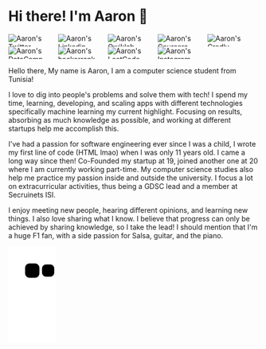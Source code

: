 # Hi there! I'm Aaron 👋
<a href="https://twitter.com/aaronhaddad_">
  <img align="left" alt="Aaron's Twitter" width="100px" height="25px" src="https://img.shields.io/badge/Twitter-1DA1F2?style=for-the-badge&logo=Twitter&logoColor=white" />
</a>
<a href="https://www.linkedin.com/in/haddadaaron/">
  <img align="left" alt="Aaron's Linkedin" width="100px" height="25px" src="https://img.shields.io/badge/Linkedin-0A66C2?style=for-the-badge&logo=Linkedin&logoColor=white" />
</a>
<a href="https://www.qwiklabs.com/public_profiles/e4a32e85-10e8-4f7d-9c0f-f825feeb91cd">
  <img align="left" alt="Aaron's Qwiklab" width="100px" height="25px" src="https://img.shields.io/badge/Qwiklabs-F5CD0E?style=for-the-badge&logo=Qwiklabs&logoColor=black" />
</a>
<a href="https://www.coursera.org/user/7d6bccbfe3f5d6757038594112fd23af">
  <img align="left" alt="Aaron's Coursera" width="100px" height="25px" src="https://img.shields.io/badge/Coursera-0056D2?style=for-the-badge&logo=Coursera&logoColor=white" />
</a>
<a href="https://www.credly.com/users/aaronhaddad_/badges">
  <img align="left" alt="Aaron's Credly" width="100px" height="25px" src="https://img.shields.io/badge/Credly-005850?style=for-the-badge&logo=Credly&logoColor=white" />
</a>
<a href="https://www.datacamp.com/profile/aaronhaddad">
  <img align="left" alt="Aaron's DataCamp" width="100px" height="25px" src="https://img.shields.io/badge/DataCamp-03ef62?style=for-the-badge&logo=DataCamp&logoColor=gray" />
</a>
<a href="https://www.hackerrank.com/aaronhaddad_">
  <img align="left" alt="Aaron's hackerrank" width="100px" height="25px" src="https://img.shields.io/badge/HackerRank-2EC866?style=for-the-badge&logo=HackerRank&logoColor=black" />
</a>
<br>
<a href="https://leetcode.com/aaronhaddad/">
  <img align="left" alt="Aaron's LeetCode" width="100px" height="25px" src="https://img.shields.io/badge/LeetCode-ffa116?style=for-the-badge&logo=LeetCode&logoColor=black" />
</a>
<a href="https://www.instagram.com/aaronhaddad_/">
  <img align="left" alt="Aaron's Instagram" width="100px" height="25px" src="https://img.shields.io/badge/Instagram-E4405F?style=for-the-badge&logo=instagram&logoColor=white" />
</a>
<br><br>

Hello there, 
My name is Aaron, I am a computer science student from Tunisia!

I love to dig into people's problems and solve them with tech! I spend my time, learning, developing, and scaling apps with different technologies specifically machine learning my current highlight. Focusing on results, absorbing as much knowledge as possible, and working at different startups help me accomplish this.

I've had a passion for software engineering ever since I was a child, I wrote my first line of code (HTML lmao) when I was only 11 years old. I came a long way since then! Co-Founded my startup at 19, joined another one at 20 where I am currently working part-time. My computer science studies also help me practice my passion inside and outside the university. I focus a lot on extracurricular activities, thus being a GDSC lead and a member at Secruinets ISI.

I enjoy meeting new people, hearing different opinions, and learning new things. I also love sharing what I know. I believe that progress can only be achieved by sharing knowledge, so I take the lead! I should mention that I'm a huge F1 fan, with a side passion for Salsa, guitar, and the piano.



![snake svg](https://github.com/adityamangal1/adityamangal1/blob/output/github-contribution-grid-snake.svg)
